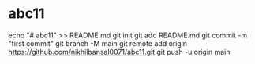 # abc11
echo "# abc11" >> README.md
git init
git add README.md
git commit -m "first commit"
git branch -M main
git remote add origin https://github.com/nikhilbansal0071/abc11.git
git push -u origin main
